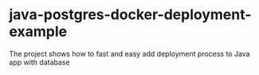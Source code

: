# java-postgres-docker-deployment-example
The project shows how to fast and easy add deployment process to Java app with database
